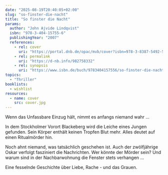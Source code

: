 ```yaml
---
date: "2025-08-19T20:40:05+02:00"
slug: "so-finster-die-nacht"
title: "So finster die Nacht"
params:
  author: "John Ajvide Lindqvist"
  isbn: "978-3-404-15755-6"
  publishingYear: "2007"
  references:
    - rel: cover
      uri: "https://portal.dnb.de/opac/mvb/cover?isbn=978-3-8387-5492-5"
    - rel: permalink
      uri: "https://d-nb.info/982758332"
    - rel: synopsis
      uri: "https://www.isbn.de/buch/9783404157556/so-finster-die-nacht"
topics:
  - "Thriller"
booklists:
  - wishlist
resources:
  - name: cover
    src: cover.jpg
---
```


Wenn das Unfassbare Einzug hält, nimmt es anfangs niemand wahr ...
                 
In dem Stockholmer Vorort Blackeberg wird die Leiche eines Jungen gefunden. Sein 
Körper enthält keinen Tropfen Blut mehr. Alles deutet auf einen Ritualmörder hin.

Noch ahnt niemand, was tatsächlich geschehen ist. Auch der zwölfjährige Oskar 
verfolgt fasziniert die Nachrichten. Wer könnte der Mörder sein? Und warum sind 
in der Nachbarwohnung die Fenster stets verhangen …

Eine fesselnde Geschichte über Liebe, Rache - und das Grauen.